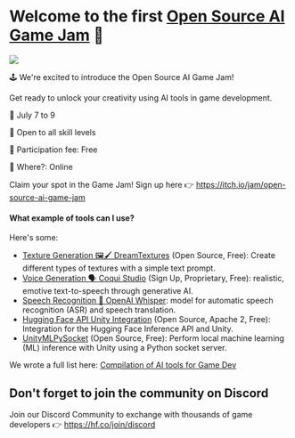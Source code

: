 # Welcome to the first [Open Source AI Game Jam](https://itch.io/jam/open-source-ai-game-jam) 🥳

![](https://img.itch.zone/aW1hZ2UyL2phbS8zMzExNDMvMTIyNDYzNzYucG5n/original/lXt9Rf.png)

🕹️ We're excited to introduce the Open Source AI Game Jam!

Get ready to unlock your creativity using AI tools in game development.

📅 July 7 to 9

🤝 Open to all skill levels

💸 Participation fee: Free

📍 Where?: Online

Claim your spot in the Game Jam! Sign up here 👉  https://itch.io/jam/open-source-ai-game-jam

#### What example of tools can I use?

Here's some:

- [Texture Generation 🖼️🖌️ DreamTextures](https://github.com/carson-katri/dream-textures) (Open Source, Free): Create different types of textures with a simple text prompt.
- [Voice Generation 🗣️ Coqui Studio](https://coqui.ai/) (Sign Up, Proprietary, Free): realistic, emotive text-to-speech through generative AI.
- [Speech Recognition 💬 OpenAI Whisper](https://huggingface.co/openai/whisper): model for automatic speech recognition (ASR) and speech translation.
- [Hugging Face API Unity Integration](https://github.com/huggingface/unity-api) (Open Source, Apache 2, Free): Integration for the Hugging Face Inference API and Unity.
- [UnityMLPySocket](https://github.com/dylanebert/UnityMLPySocket) (Open Source, Free): Perform local machine learning (ML) inference with Unity using a Python socket server.

We wrote a full list here: [Compilation of AI tools for Game Dev](https://github.com/simoninithomas/awesome-ai-tools-for-game-dev)

## Don't forget to join the community on Discord

Join our Discord Community to exchange with thousands of game developers 👉 https://hf.co/join/discord
